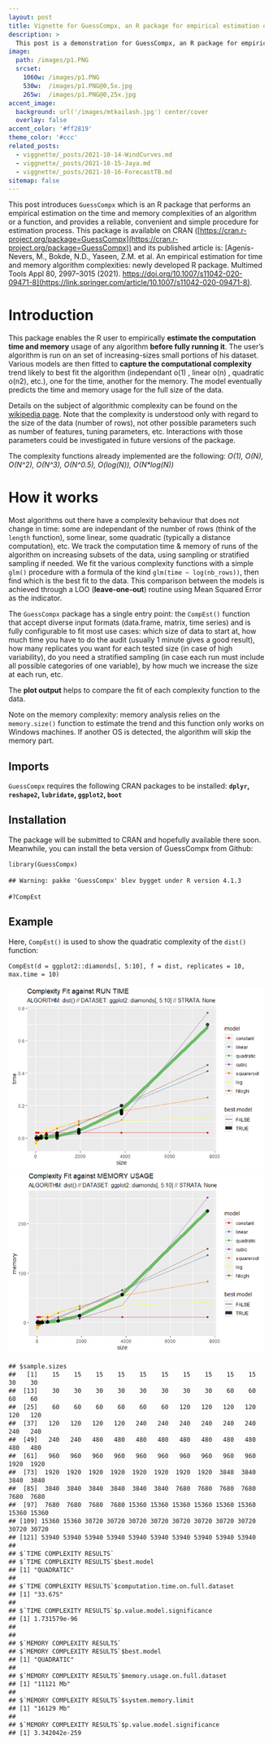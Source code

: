 ```yaml
---
layout: post
title: Vignette for GuessCompx, an R package for empirical estimation of time and memory algorithm complexities
description: >
  This post is a demonstration for GuessCompx, an R package for empirical estimation of time and memory algorithm complexities. 
image: 
  path: /images/p1.PNG
  srcset:
    1060w: /images/p1.PNG
    530w:  /images/p1.PNG@0,5x.jpg
    265w:  /images/p1.PNG@0,25x.jpg
accent_image: 
  background: url('/images/mtkailash.jpg') center/cover
  overlay: false
accent_color: '#ff2819'
theme_color: '#ccc'
related_posts:
  - viggnette/_posts/2021-10-14-WindCurves.md
  - viggnette/_posts/2021-10-15-Jaya.md
  - viggnette/_posts/2021-10-16-ForecastTB.md
sitemap: false
---
```


This post introduces `GuessCompx` which is an R package that performs an empirical estimation on the time and memory complexities of an algorithm or a function, and provides a reliable, convenient and simple procedure for estimation process. This package is available on CRAN ([https://cran.r-project.org/package=GuessCompx](https://cran.r-project.org/package=GuessCompx)) and its published article is: [Agenis-Nevers, M., Bokde, N.D., Yaseen, Z.M. et al. An empirical estimation for time and memory algorithm complexities: newly developed R package. Multimed Tools Appl 80, 2997–3015 (2021). https://doi.org/10.1007/s11042-020-09471-8](https://link.springer.com/article/10.1007/s11042-020-09471-8).


# Introduction

This package enables the R user to empirically **estimate the
computation time and memory** usage of any algorithm **before fully
running it**. The user’s algorithm is run on an set of increasing-sizes
small portions of his dataset. Various models are then fitted to
**capture the computational complexity** trend likely to best fit the
algorithm (independant o(1) , linear o(n) , quadratic o(n2), etc.), one
for the time, another for the memory. The model eventually predicts the
time and memory usage for the full size of the data.

Details on the subject of algorithmic complexity can be found on the
[wikipedia page](http://en.wikipedia.org/wiki/Time_complexity). Note
that the complexity is understood only with regard to the size of the
data (number of rows), not other possible parameters such as number of
features, tuning parameters, etc. Interactions with those parameters
could be investigated in future versions of the package.

The complexity functions already implemented are the following: *O(1),
O(N), O(N^2), O(N^3), O(N^0.5), O(log(N)), O(N\*log(N))*

# How it works

Most algorithms out there have a complexity behaviour that does not
change in time: some are independant of the number of rows (think of the
`length` function), some linear, some quadratic (typically a distance
computation), etc. We track the computation time & memory of runs of the
algorithm on increasing subsets of the data, using sampling or
stratified sampling if needed. We fit the various complexity functions
with a simple `glm()` procedure with a formula of the kind
`glm(time ~ log(nb_rows))`, then find which is the best fit to the data.
This comparison between the models is achieved through a LOO
(**leave-one-out**) routine using Mean Squared Error as the indicator.

The `GuessCompx` package has a single entry point: the `CompEst()`
function that accept diverse input formats (data.frame, matrix, time
series) and is fully configurable to fit most use cases: which size of
data to start at, how much time you have to do the audit (usually 1
minute gives a good result), how many replicates you want for each
tested size (in case of high variability), do you need a stratified
sampling (in case each run must include all possible categories of one
variable), by how much we increase the size at each run, etc.

The **plot output** helps to compare the fit of each complexity function
to the data.

Note on the memory complexity: memory analysis relies on the
`memory.size()` function to estimate the trend and this function only
works on Windows machines. If another OS is detected, the algorithm will
skip the memory part.

## Imports

`GuessCompx` requires the following CRAN packages to be installed:
**`dplyr`, `reshape2`, `lubridate`, `ggplot2`, `boot`**

## Installation

The package will be submitted to CRAN and hopefully available there
soon. Meanwhile, you can install the beta version of GuessCompx from
Github:

    library(GuessCompx)

    ## Warning: pakke 'GuessCompx' blev bygget under R version 4.1.3

    #?CompEst

## Example

Here, `CompEst()` is used to show the quadratic complexity of the
`dist()` function:

    CompEst(d = ggplot2::diamonds[, 5:10], f = dist, replicates = 10, max.time = 10)

![](/images/GuessCompex-Vignette_files/figure-markdown_strict/unnamed-chunk-2-1.png)![](/images/GuessCompex-Vignette_files/figure-markdown_strict/unnamed-chunk-2-2.png)

    ## $sample.sizes
    ##   [1]    15    15    15    15    15    15    15    15    15    15    30    30
    ##  [13]    30    30    30    30    30    30    30    30    60    60    60    60
    ##  [25]    60    60    60    60    60    60   120   120   120   120   120   120
    ##  [37]   120   120   120   120   240   240   240   240   240   240   240   240
    ##  [49]   240   240   480   480   480   480   480   480   480   480   480   480
    ##  [61]   960   960   960   960   960   960   960   960   960   960  1920  1920
    ##  [73]  1920  1920  1920  1920  1920  1920  1920  1920  3840  3840  3840  3840
    ##  [85]  3840  3840  3840  3840  3840  3840  7680  7680  7680  7680  7680  7680
    ##  [97]  7680  7680  7680  7680 15360 15360 15360 15360 15360 15360 15360 15360
    ## [109] 15360 15360 30720 30720 30720 30720 30720 30720 30720 30720 30720 30720
    ## [121] 53940 53940 53940 53940 53940 53940 53940 53940 53940 53940
    ## 
    ## $`TIME COMPLEXITY RESULTS`
    ## $`TIME COMPLEXITY RESULTS`$best.model
    ## [1] "QUADRATIC"
    ## 
    ## $`TIME COMPLEXITY RESULTS`$computation.time.on.full.dataset
    ## [1] "33.67S"
    ## 
    ## $`TIME COMPLEXITY RESULTS`$p.value.model.significance
    ## [1] 1.731579e-96
    ## 
    ## 
    ## $`MEMORY COMPLEXITY RESULTS`
    ## $`MEMORY COMPLEXITY RESULTS`$best.model
    ## [1] "QUADRATIC"
    ## 
    ## $`MEMORY COMPLEXITY RESULTS`$memory.usage.on.full.dataset
    ## [1] "11121 Mb"
    ## 
    ## $`MEMORY COMPLEXITY RESULTS`$system.memory.limit
    ## [1] "16129 Mb"
    ## 
    ## $`MEMORY COMPLEXITY RESULTS`$p.value.model.significance
    ## [1] 3.342042e-259

